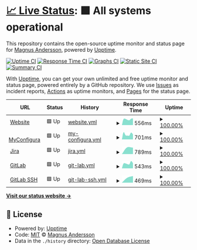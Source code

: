 # [📈 Live Status](https://upptime.configura.com): <!--live status--> **🟩 All systems operational**

This repository contains the open-source uptime monitor and status page for [Magnus Andersson](https://upptime.configura.com), powered by [Upptime](https://github.com/upptime/upptime).

[![Uptime CI](https://github.com/vb4life/test/workflows/Uptime%20CI/badge.svg)](https://github.com/upptime/upptime/actions?query=workflow%3A%22Uptime+CI%22)
[![Response Time CI](https://github.com/vb4life/test/workflows/Response%20Time%20CI/badge.svg)](https://github.com/upptime/upptime/actions?query=workflow%3A%22Response+Time+CI%22)
[![Graphs CI](https://github.com/vb4life/test/workflows/Graphs%20CI/badge.svg)](https://github.com/upptime/upptime/actions?query=workflow%3A%22Graphs+CI%22)
[![Static Site CI](https://github.com/vb4life/test/workflows/Static%20Site%20CI/badge.svg)](https://github.com/upptime/upptime/actions?query=workflow%3A%22Static+Site+CI%22)
[![Summary CI](https://github.com/vb4life/test/workflows/Summary%20CI/badge.svg)](https://github.com/upptime/upptime/actions?query=workflow%3A%22Summary+CI%22)

With [Upptime](https://upptime.js.org), you can get your own unlimited and free uptime monitor and status page, powered entirely by a GitHub repository. We use [Issues](https://github.com/vb4life/test/issues) as incident reports, [Actions](https://github.com/vb4life/test/actions) as uptime monitors, and [Pages](https://upptime.configura.com) for the status page.

<!--start: status pages-->
<!-- This summary is generated by Upptime (https://github.com/upptime/upptime) -->
<!-- Do not edit this manually, your changes will be overwritten -->
<!-- prettier-ignore -->
| URL | Status | History | Response Time | Uptime |
| --- | ------ | ------- | ------------- | ------ |
| <img alt="" src="https://favicons.githubusercontent.com/www.configura.com" height="13"> [Website](https://www.configura.com/) | 🟩 Up | [website.yml](https://github.com/vb4life/test/commits/HEAD/history/website.yml) | <details><summary><img alt="Response time graph" src="./graphs/website/response-time-week.png" height="20"> 556ms</summary><br><a href="https://upptime.configura.com/history/website"><img alt="Response time 556" src="https://img.shields.io/endpoint?url=https%3A%2F%2Fraw.githubusercontent.com%2Fvb4life%2Ftest%2FHEAD%2Fapi%2Fwebsite%2Fresponse-time.json"></a><br><a href="https://upptime.configura.com/history/website"><img alt="24-hour response time 556" src="https://img.shields.io/endpoint?url=https%3A%2F%2Fraw.githubusercontent.com%2Fvb4life%2Ftest%2FHEAD%2Fapi%2Fwebsite%2Fresponse-time-day.json"></a><br><a href="https://upptime.configura.com/history/website"><img alt="7-day response time 556" src="https://img.shields.io/endpoint?url=https%3A%2F%2Fraw.githubusercontent.com%2Fvb4life%2Ftest%2FHEAD%2Fapi%2Fwebsite%2Fresponse-time-week.json"></a><br><a href="https://upptime.configura.com/history/website"><img alt="30-day response time 556" src="https://img.shields.io/endpoint?url=https%3A%2F%2Fraw.githubusercontent.com%2Fvb4life%2Ftest%2FHEAD%2Fapi%2Fwebsite%2Fresponse-time-month.json"></a><br><a href="https://upptime.configura.com/history/website"><img alt="1-year response time 556" src="https://img.shields.io/endpoint?url=https%3A%2F%2Fraw.githubusercontent.com%2Fvb4life%2Ftest%2FHEAD%2Fapi%2Fwebsite%2Fresponse-time-year.json"></a></details> | <details><summary><a href="https://upptime.configura.com/history/website">100.00%</a></summary><a href="https://upptime.configura.com/history/website"><img alt="All-time uptime 100.00%" src="https://img.shields.io/endpoint?url=https%3A%2F%2Fraw.githubusercontent.com%2Fvb4life%2Ftest%2FHEAD%2Fapi%2Fwebsite%2Fuptime.json"></a><br><a href="https://upptime.configura.com/history/website"><img alt="24-hour uptime 100.00%" src="https://img.shields.io/endpoint?url=https%3A%2F%2Fraw.githubusercontent.com%2Fvb4life%2Ftest%2FHEAD%2Fapi%2Fwebsite%2Fuptime-day.json"></a><br><a href="https://upptime.configura.com/history/website"><img alt="7-day uptime 100.00%" src="https://img.shields.io/endpoint?url=https%3A%2F%2Fraw.githubusercontent.com%2Fvb4life%2Ftest%2FHEAD%2Fapi%2Fwebsite%2Fuptime-week.json"></a><br><a href="https://upptime.configura.com/history/website"><img alt="30-day uptime 100.00%" src="https://img.shields.io/endpoint?url=https%3A%2F%2Fraw.githubusercontent.com%2Fvb4life%2Ftest%2FHEAD%2Fapi%2Fwebsite%2Fuptime-month.json"></a><br><a href="https://upptime.configura.com/history/website"><img alt="1-year uptime 100.00%" src="https://img.shields.io/endpoint?url=https%3A%2F%2Fraw.githubusercontent.com%2Fvb4life%2Ftest%2FHEAD%2Fapi%2Fwebsite%2Fuptime-year.json"></a></details>
| <img alt="" src="https://favicons.githubusercontent.com/my.configura.com" height="13"> [MyConfigura](https://my.configura.com/index.pl?page=login) | 🟩 Up | [my-configura.yml](https://github.com/vb4life/test/commits/HEAD/history/my-configura.yml) | <details><summary><img alt="Response time graph" src="./graphs/my-configura/response-time-week.png" height="20"> 701ms</summary><br><a href="https://upptime.configura.com/history/my-configura"><img alt="Response time 701" src="https://img.shields.io/endpoint?url=https%3A%2F%2Fraw.githubusercontent.com%2Fvb4life%2Ftest%2FHEAD%2Fapi%2Fmy-configura%2Fresponse-time.json"></a><br><a href="https://upptime.configura.com/history/my-configura"><img alt="24-hour response time 701" src="https://img.shields.io/endpoint?url=https%3A%2F%2Fraw.githubusercontent.com%2Fvb4life%2Ftest%2FHEAD%2Fapi%2Fmy-configura%2Fresponse-time-day.json"></a><br><a href="https://upptime.configura.com/history/my-configura"><img alt="7-day response time 701" src="https://img.shields.io/endpoint?url=https%3A%2F%2Fraw.githubusercontent.com%2Fvb4life%2Ftest%2FHEAD%2Fapi%2Fmy-configura%2Fresponse-time-week.json"></a><br><a href="https://upptime.configura.com/history/my-configura"><img alt="30-day response time 701" src="https://img.shields.io/endpoint?url=https%3A%2F%2Fraw.githubusercontent.com%2Fvb4life%2Ftest%2FHEAD%2Fapi%2Fmy-configura%2Fresponse-time-month.json"></a><br><a href="https://upptime.configura.com/history/my-configura"><img alt="1-year response time 701" src="https://img.shields.io/endpoint?url=https%3A%2F%2Fraw.githubusercontent.com%2Fvb4life%2Ftest%2FHEAD%2Fapi%2Fmy-configura%2Fresponse-time-year.json"></a></details> | <details><summary><a href="https://upptime.configura.com/history/my-configura">100.00%</a></summary><a href="https://upptime.configura.com/history/my-configura"><img alt="All-time uptime 100.00%" src="https://img.shields.io/endpoint?url=https%3A%2F%2Fraw.githubusercontent.com%2Fvb4life%2Ftest%2FHEAD%2Fapi%2Fmy-configura%2Fuptime.json"></a><br><a href="https://upptime.configura.com/history/my-configura"><img alt="24-hour uptime 100.00%" src="https://img.shields.io/endpoint?url=https%3A%2F%2Fraw.githubusercontent.com%2Fvb4life%2Ftest%2FHEAD%2Fapi%2Fmy-configura%2Fuptime-day.json"></a><br><a href="https://upptime.configura.com/history/my-configura"><img alt="7-day uptime 100.00%" src="https://img.shields.io/endpoint?url=https%3A%2F%2Fraw.githubusercontent.com%2Fvb4life%2Ftest%2FHEAD%2Fapi%2Fmy-configura%2Fuptime-week.json"></a><br><a href="https://upptime.configura.com/history/my-configura"><img alt="30-day uptime 100.00%" src="https://img.shields.io/endpoint?url=https%3A%2F%2Fraw.githubusercontent.com%2Fvb4life%2Ftest%2FHEAD%2Fapi%2Fmy-configura%2Fuptime-month.json"></a><br><a href="https://upptime.configura.com/history/my-configura"><img alt="1-year uptime 100.00%" src="https://img.shields.io/endpoint?url=https%3A%2F%2Fraw.githubusercontent.com%2Fvb4life%2Ftest%2FHEAD%2Fapi%2Fmy-configura%2Fuptime-year.json"></a></details>
| <img alt="" src="https://favicons.githubusercontent.com/jira.configura.com" height="13"> [Jira](https://jira.configura.com/secure/Dashboard.jspa) | 🟩 Up | [jira.yml](https://github.com/vb4life/test/commits/HEAD/history/jira.yml) | <details><summary><img alt="Response time graph" src="./graphs/jira/response-time-week.png" height="20"> 789ms</summary><br><a href="https://upptime.configura.com/history/jira"><img alt="Response time 789" src="https://img.shields.io/endpoint?url=https%3A%2F%2Fraw.githubusercontent.com%2Fvb4life%2Ftest%2FHEAD%2Fapi%2Fjira%2Fresponse-time.json"></a><br><a href="https://upptime.configura.com/history/jira"><img alt="24-hour response time 789" src="https://img.shields.io/endpoint?url=https%3A%2F%2Fraw.githubusercontent.com%2Fvb4life%2Ftest%2FHEAD%2Fapi%2Fjira%2Fresponse-time-day.json"></a><br><a href="https://upptime.configura.com/history/jira"><img alt="7-day response time 789" src="https://img.shields.io/endpoint?url=https%3A%2F%2Fraw.githubusercontent.com%2Fvb4life%2Ftest%2FHEAD%2Fapi%2Fjira%2Fresponse-time-week.json"></a><br><a href="https://upptime.configura.com/history/jira"><img alt="30-day response time 789" src="https://img.shields.io/endpoint?url=https%3A%2F%2Fraw.githubusercontent.com%2Fvb4life%2Ftest%2FHEAD%2Fapi%2Fjira%2Fresponse-time-month.json"></a><br><a href="https://upptime.configura.com/history/jira"><img alt="1-year response time 789" src="https://img.shields.io/endpoint?url=https%3A%2F%2Fraw.githubusercontent.com%2Fvb4life%2Ftest%2FHEAD%2Fapi%2Fjira%2Fresponse-time-year.json"></a></details> | <details><summary><a href="https://upptime.configura.com/history/jira">100.00%</a></summary><a href="https://upptime.configura.com/history/jira"><img alt="All-time uptime 100.00%" src="https://img.shields.io/endpoint?url=https%3A%2F%2Fraw.githubusercontent.com%2Fvb4life%2Ftest%2FHEAD%2Fapi%2Fjira%2Fuptime.json"></a><br><a href="https://upptime.configura.com/history/jira"><img alt="24-hour uptime 100.00%" src="https://img.shields.io/endpoint?url=https%3A%2F%2Fraw.githubusercontent.com%2Fvb4life%2Ftest%2FHEAD%2Fapi%2Fjira%2Fuptime-day.json"></a><br><a href="https://upptime.configura.com/history/jira"><img alt="7-day uptime 100.00%" src="https://img.shields.io/endpoint?url=https%3A%2F%2Fraw.githubusercontent.com%2Fvb4life%2Ftest%2FHEAD%2Fapi%2Fjira%2Fuptime-week.json"></a><br><a href="https://upptime.configura.com/history/jira"><img alt="30-day uptime 100.00%" src="https://img.shields.io/endpoint?url=https%3A%2F%2Fraw.githubusercontent.com%2Fvb4life%2Ftest%2FHEAD%2Fapi%2Fjira%2Fuptime-month.json"></a><br><a href="https://upptime.configura.com/history/jira"><img alt="1-year uptime 100.00%" src="https://img.shields.io/endpoint?url=https%3A%2F%2Fraw.githubusercontent.com%2Fvb4life%2Ftest%2FHEAD%2Fapi%2Fjira%2Fuptime-year.json"></a></details>
| <img alt="" src="https://about.gitlab.com/ico/favicon.ico" height="13"> [GitLab](https://git.configura.com/users/sign_in) | 🟩 Up | [git-lab.yml](https://github.com/vb4life/test/commits/HEAD/history/git-lab.yml) | <details><summary><img alt="Response time graph" src="./graphs/git-lab/response-time-week.png" height="20"> 543ms</summary><br><a href="https://upptime.configura.com/history/git-lab"><img alt="Response time 543" src="https://img.shields.io/endpoint?url=https%3A%2F%2Fraw.githubusercontent.com%2Fvb4life%2Ftest%2FHEAD%2Fapi%2Fgit-lab%2Fresponse-time.json"></a><br><a href="https://upptime.configura.com/history/git-lab"><img alt="24-hour response time 543" src="https://img.shields.io/endpoint?url=https%3A%2F%2Fraw.githubusercontent.com%2Fvb4life%2Ftest%2FHEAD%2Fapi%2Fgit-lab%2Fresponse-time-day.json"></a><br><a href="https://upptime.configura.com/history/git-lab"><img alt="7-day response time 543" src="https://img.shields.io/endpoint?url=https%3A%2F%2Fraw.githubusercontent.com%2Fvb4life%2Ftest%2FHEAD%2Fapi%2Fgit-lab%2Fresponse-time-week.json"></a><br><a href="https://upptime.configura.com/history/git-lab"><img alt="30-day response time 543" src="https://img.shields.io/endpoint?url=https%3A%2F%2Fraw.githubusercontent.com%2Fvb4life%2Ftest%2FHEAD%2Fapi%2Fgit-lab%2Fresponse-time-month.json"></a><br><a href="https://upptime.configura.com/history/git-lab"><img alt="1-year response time 543" src="https://img.shields.io/endpoint?url=https%3A%2F%2Fraw.githubusercontent.com%2Fvb4life%2Ftest%2FHEAD%2Fapi%2Fgit-lab%2Fresponse-time-year.json"></a></details> | <details><summary><a href="https://upptime.configura.com/history/git-lab">100.00%</a></summary><a href="https://upptime.configura.com/history/git-lab"><img alt="All-time uptime 100.00%" src="https://img.shields.io/endpoint?url=https%3A%2F%2Fraw.githubusercontent.com%2Fvb4life%2Ftest%2FHEAD%2Fapi%2Fgit-lab%2Fuptime.json"></a><br><a href="https://upptime.configura.com/history/git-lab"><img alt="24-hour uptime 100.00%" src="https://img.shields.io/endpoint?url=https%3A%2F%2Fraw.githubusercontent.com%2Fvb4life%2Ftest%2FHEAD%2Fapi%2Fgit-lab%2Fuptime-day.json"></a><br><a href="https://upptime.configura.com/history/git-lab"><img alt="7-day uptime 100.00%" src="https://img.shields.io/endpoint?url=https%3A%2F%2Fraw.githubusercontent.com%2Fvb4life%2Ftest%2FHEAD%2Fapi%2Fgit-lab%2Fuptime-week.json"></a><br><a href="https://upptime.configura.com/history/git-lab"><img alt="30-day uptime 100.00%" src="https://img.shields.io/endpoint?url=https%3A%2F%2Fraw.githubusercontent.com%2Fvb4life%2Ftest%2FHEAD%2Fapi%2Fgit-lab%2Fuptime-month.json"></a><br><a href="https://upptime.configura.com/history/git-lab"><img alt="1-year uptime 100.00%" src="https://img.shields.io/endpoint?url=https%3A%2F%2Fraw.githubusercontent.com%2Fvb4life%2Ftest%2FHEAD%2Fapi%2Fgit-lab%2Fuptime-year.json"></a></details>
| <img alt="" src="https://about.gitlab.com/ico/favicon.ico" height="13"> [GitLab SSH](git.configura.com) | 🟩 Up | [git-lab-ssh.yml](https://github.com/vb4life/test/commits/HEAD/history/git-lab-ssh.yml) | <details><summary><img alt="Response time graph" src="./graphs/git-lab-ssh/response-time-week.png" height="20"> 469ms</summary><br><a href="https://upptime.configura.com/history/git-lab-ssh"><img alt="Response time 469" src="https://img.shields.io/endpoint?url=https%3A%2F%2Fraw.githubusercontent.com%2Fvb4life%2Ftest%2FHEAD%2Fapi%2Fgit-lab-ssh%2Fresponse-time.json"></a><br><a href="https://upptime.configura.com/history/git-lab-ssh"><img alt="24-hour response time 469" src="https://img.shields.io/endpoint?url=https%3A%2F%2Fraw.githubusercontent.com%2Fvb4life%2Ftest%2FHEAD%2Fapi%2Fgit-lab-ssh%2Fresponse-time-day.json"></a><br><a href="https://upptime.configura.com/history/git-lab-ssh"><img alt="7-day response time 469" src="https://img.shields.io/endpoint?url=https%3A%2F%2Fraw.githubusercontent.com%2Fvb4life%2Ftest%2FHEAD%2Fapi%2Fgit-lab-ssh%2Fresponse-time-week.json"></a><br><a href="https://upptime.configura.com/history/git-lab-ssh"><img alt="30-day response time 469" src="https://img.shields.io/endpoint?url=https%3A%2F%2Fraw.githubusercontent.com%2Fvb4life%2Ftest%2FHEAD%2Fapi%2Fgit-lab-ssh%2Fresponse-time-month.json"></a><br><a href="https://upptime.configura.com/history/git-lab-ssh"><img alt="1-year response time 469" src="https://img.shields.io/endpoint?url=https%3A%2F%2Fraw.githubusercontent.com%2Fvb4life%2Ftest%2FHEAD%2Fapi%2Fgit-lab-ssh%2Fresponse-time-year.json"></a></details> | <details><summary><a href="https://upptime.configura.com/history/git-lab-ssh">100.00%</a></summary><a href="https://upptime.configura.com/history/git-lab-ssh"><img alt="All-time uptime 100.00%" src="https://img.shields.io/endpoint?url=https%3A%2F%2Fraw.githubusercontent.com%2Fvb4life%2Ftest%2FHEAD%2Fapi%2Fgit-lab-ssh%2Fuptime.json"></a><br><a href="https://upptime.configura.com/history/git-lab-ssh"><img alt="24-hour uptime 100.00%" src="https://img.shields.io/endpoint?url=https%3A%2F%2Fraw.githubusercontent.com%2Fvb4life%2Ftest%2FHEAD%2Fapi%2Fgit-lab-ssh%2Fuptime-day.json"></a><br><a href="https://upptime.configura.com/history/git-lab-ssh"><img alt="7-day uptime 100.00%" src="https://img.shields.io/endpoint?url=https%3A%2F%2Fraw.githubusercontent.com%2Fvb4life%2Ftest%2FHEAD%2Fapi%2Fgit-lab-ssh%2Fuptime-week.json"></a><br><a href="https://upptime.configura.com/history/git-lab-ssh"><img alt="30-day uptime 100.00%" src="https://img.shields.io/endpoint?url=https%3A%2F%2Fraw.githubusercontent.com%2Fvb4life%2Ftest%2FHEAD%2Fapi%2Fgit-lab-ssh%2Fuptime-month.json"></a><br><a href="https://upptime.configura.com/history/git-lab-ssh"><img alt="1-year uptime 100.00%" src="https://img.shields.io/endpoint?url=https%3A%2F%2Fraw.githubusercontent.com%2Fvb4life%2Ftest%2FHEAD%2Fapi%2Fgit-lab-ssh%2Fuptime-year.json"></a></details>

<!--end: status pages-->

[**Visit our status website →**](https://upptime.configura.com)

## 📄 License

- Powered by: [Upptime](https://github.com/upptime/upptime)
- Code: [MIT](./LICENSE) © [Magnus Andersson](https://upptime.configura.com)
- Data in the `./history` directory: [Open Database License](https://opendatacommons.org/licenses/odbl/1-0/)
